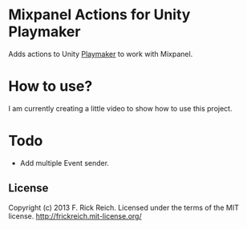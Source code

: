 Mixpanel Actions for Unity Playmaker
==================

Adds actions to Unity [Playmaker](http://www.hutonggames.com) to work with Mixpanel.

How to use?
===========

I am currently creating a little video to show how to use this project.

Todo
====

- Add multiple Event sender.

## License
Copyright (c) 2013 F. Rick Reich. Licensed under the terms of the MIT license.
http://frickreich.mit-license.org/